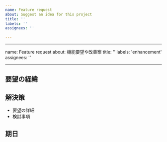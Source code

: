 ```yaml
---
name: Feature request
about: Suggest an idea for this project
title: ''
labels: ''
assignees: ''

---
```


---
name: Feature request
about: 機能要望や改善案
title: ''
labels: 'enhancement'
assignees: ''

---

## 要望の経緯


## 解決策
* 要望の詳細
* 検討事項


## 期日
